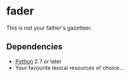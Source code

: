 # fader #

This is not your father's gazetteer.

## Dependencies ##

* [Python][python] 2.7 or later
* Your favourite lexical resources of choice...

[python]: http://www.python.org/
